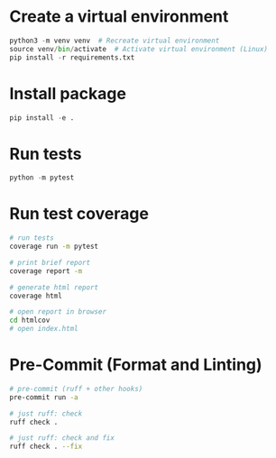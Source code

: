 # Create a virtual environment
```python
python3 -m venv venv  # Recreate virtual environment
source venv/bin/activate  # Activate virtual environment (Linux)
pip install -r requirements.txt
```

# Install package
```python
pip install -e .
```

# Run tests
```python
python -m pytest
```

# Run test coverage
```bash
# run tests
coverage run -m pytest

# print brief report
coverage report -m

# generate html report
coverage html

# open report in browser
cd htmlcov
# open index.html
```

# Pre-Commit (Format and Linting)
```bash
# pre-commit (ruff + other hooks)
pre-commit run -a

# just ruff: check
ruff check .

# just ruff: check and fix
ruff check . --fix
```
